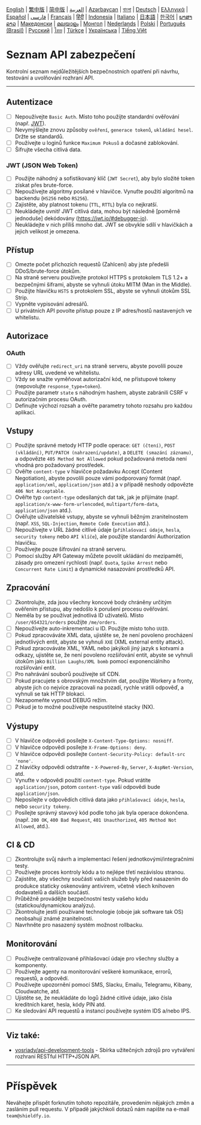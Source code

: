 [English](./README.md) | [繁中版](./README-tw.md) | [简中版](./README-zh.md) | [العربية](./README-ar.md) | [Azərbaycan](./README-az.md) | [বাংলা](./README-bn.md) | [Deutsch](./README-de.md) | [Ελληνικά](./README-el.md) | [Español](./README-es.md) | [فارسی](./README-fa.md) | [Français](./README-fr.md) | [हिंदी](./README-hi.md) | [Indonesia](./README-id.md) | [Italiano](./README-it.md) | [日本語](./README-ja.md) | [한국어](./README-ko.md) | [ພາສາລາວ](./README-lo.md) | [Македонски](./README-mk.md) | [മലയാളം](./README-ml.md) | [Монгол](./README-mn.md) | [Nederlands](./README-nl.md) | [Polski](./README-pl.md) | [Português (Brasil)](./README-pt_BR.md) | [Русский](./README-ru.md) | [ไทย](./README-th.md) | [Türkçe](./README-tr.md) | [Українська](./README-uk.md) | [Tiếng Việt](./README-vi.md)

# Seznam API zabezpečení

Kontrolní seznam nejdůležitějších bezpečnostních opatření při návrhu, testování a uvolňování rozhraní API.

---

## Autentizace

- [ ] Nepoužívejte `Basic Auth`. Místo toho použijte standardní ověřování (např. [JWT](https://jwt.io/)).
- [ ] Nevymýšlejte znovu způsoby `ověření`, `generace tokenů`, `ukládání hesel`. Držte se standardů.
- [ ] Používejte u loginů funkce `Maximum Pokusů` a dočasné zablokování.
- [ ] Šifrujte všecha citlivá data.

### JWT (JSON Web Token)

- [ ] Použijte náhodný a sofistikovaný klíč (`JWT Secret`), aby bylo složité token získat přes brute-force.
- [ ] Nepoužívejte algoritmy posílané v hlavičce. Vynuťte použití algoritmů na backendu (`HS256` nebo `RS256`).
- [ ] Zajistěte, aby platnost tokenu (`TTL`, `RTTL`) byla co nejkratší.
- [ ] Neukládejte uvnitř JWT citlivá data, mohou být následně [poměrně jednoduše] dekódovány (https://jwt.io/#debugger-io).
- [ ] Neukládejte v nich příliš mnoho dat. JWT se obvykle sdílí v hlavičkách a jejich velikost je omezena.

## Přístup

- [ ] Omezte počet příchozích requestů (Zahlcení) aby jste předešli DDoS/brute-force útokům.
- [ ] Na straně serveru používejte protokol HTTPS s protokolem TLS 1.2+ a bezpečnými šiframi, abyste se vyhnuli útoku MITM (Man in the Middle).
- [ ] Použijte hlavičku `HSTS` s protokolem SSL, abyste se vyhnuli útokům SSL Strip.
- [ ] Vypněte vypisování adresářů.
- [ ] U privátních API povolte přístup pouze z IP adres/hostů nastavených ve whitelistu.

## Autorizace

### OAuth

- [ ] Vždy ověřujte `redirect_uri` na straně serveru, abyste povolili pouze adresy URL uvedené ve whitelistu.
- [ ] Vždy se snažte vyměňovat autorizační kód, ne přístupové tokeny (nepovolujte `response_type=token`).
- [ ] Použijte parametr `state` s náhodným hashem, abyste zabránili CSRF v autorizačním procesu OAuth.
- [ ] Definujte výchozí rozsah a ověřte parametry tohoto rozsahu pro každou aplikaci.

## Vstupy

- [ ] Použijte správné metody HTTP podle operace: `GET (čtení)`, `POST (vkládání)`, `PUT/PATCH (nahrazení/update)`, a `DELETE (smazání záznamu)`, a odpovězte `405 Method Not Allowed` pokud požadovaná metoda není vhodná pro požadovaný prostředek.
- [ ] Ověřte `content-type` v hlavičce požadavku Accept (Content Negotiation), abyste povolili pouze vámi podporovaný formát (např. `application/xml`, `application/json` atd.) a v případě neshody odpovězte `406 Not Acceptable`.
- [ ] Ověřte typ `content-type` odesílaných dat tak, jak je přijímáte (např. `application/x-www-form-urlencoded`, `multipart/form-data`, `application/json` atd.).
- [ ] Ověřujte uživatelské vstupy, abyste se vyhnuli běžným zranitelnostem (např. `XSS`, `SQL-Injection`, `Remote Code Execution` atd.).
- [ ] Nepoužívejte v URL žádné citlivé údaje (`přihlašovací údaje`, `hesla`, `security tokeny` nebo `API klíče`), ale použijte standardní Authorization hlavičku.
- [ ] Používejte pouze šifrování na straně serveru.
- [ ] Pomocí služby API Gateway můžete povolit ukládání do mezipaměti, zásady pro omezení rychlosti (např. `Quota`, `Spike Arrest` nebo `Concurrent Rate Limit`) a dynamické nasazování prostředků API.

## Zpracování

- [ ] Zkontrolujte, zda jsou všechny koncové body chráněny určitým ověřením přístupu, aby nedošlo k porušení procesu ověřování.
- [ ] Neměla by se používat jednotlivá ID uživatelů. Místo `/user/654321/orders` použijte `/me/orders`.
- [ ] Nepoužívejte auto-inkrementaci u ID. Použijte místo toho `UUID`.
- [ ] Pokud zpracováváte XML data, ujistěte se, že není povoleno procházení jednotlivých entit, abyste se vyhnuli `XXE` (XML external entity attack).
- [ ] Pokud zpracováváte XML, YAML nebo jakýkoli jiný jazyk s kotvami a odkazy, ujistěte se, že není povoleno rozšiřování entit, abyste se vyhnuli útokům jako `Billion Laughs/XML bomb` pomocí exponenciálního rozšiřování entit.
- [ ] Pro nahrávání souborů používejte síť CDN.
- [ ] Pokud pracujete s obrovským množstvím dat, použijte Workery a fronty, abyste jich co nejvíce zpracovali na pozadí, rychle vrátili odpověď, a vyhnuli se tak HTTP blokaci.
- [ ] Nezapomeňte vypnout DEBUG režim.
- [ ] Pokud je to možné používejte nespustitelné stacky (NX).

## Výstupy

- [ ] V hlavičce odpovědi posílejte `X-Content-Type-Options: nosniff`.
- [ ] V hlavičce odpovědi posílejte `X-Frame-Options: deny`.
- [ ] V hlavičce odpovědi posílejte `Content-Security-Policy: default-src 'none'`.
- [ ] Z hlavičky odpovědi odstraňte - `X-Powered-By`, `Server`, `X-AspNet-Version`, atd.
- [ ] Vynuťte v odpovědi použití `content-type`. Pokud vrátíte `application/json`, potom `content-type` vaší odpovědi bude `application/json`.
- [ ] Neposílejte v odpovědích citlivá data jako `přihlašovací údaje`, `hesla`, nebo `security tokeny`.
- [ ] Posílejte správný stavový kód podle toho jak byla operace dokončena. (např. `200 OK`, `400 Bad Request`, `401 Unauthorized`, `405 Method Not Allowed`, atd.).

## CI & CD

- [ ] Zkontrolujte svůj návrh a implementaci řešení jednotkovými/integračními testy.
- [ ] Používejte proces kontroly kódu a to nejlépe třetí nezávislou stranou.
- [ ] Zajistěte, aby všechny součásti vašich služeb byly před nasazením do produkce staticky oskenovány antivirem, včetně všech knihoven dodavatelů a dalších součástí.
- [ ] Průběžně provádějte bezpečnostní testy vašeho kódu (statickou/dynamickou analýzu).
- [ ] Zkontrolujte jestli používané technologie (oboje jak software tak OS) neobsahují známé zranitelnosti.
- [ ] Navrhněte pro nasazený systém možnost rollbacku.

## Monitorování

- [ ] Používejte centralizované přihlašovací údaje pro všechny služby a komponenty.
- [ ] Používejte agenty na monitorování veškeré komunikace, errorů, requestů, a odpovědí.
- [ ] Používejte upozornění pomocí SMS, Slacku, Emailu, Telegramu, Kibany, Cloudwatche, atd.
- [ ] Ujistěte se, že neukládáte do logů žádné citlivé údaje, jako čísla kreditních karet, hesla, kódy PIN atd.
- [ ] Ke sledování API requestů a instancí používejte systém IDS a/nebo IPS.

---

## Viz také:

- [yosriady/api-development-tools](https://github.com/yosriady/api-development-tools) - Sbírka užitečných zdrojů pro vytváření rozhraní RESTful HTTP+JSON API.

---

# Příspěvek

Neváhejte přispět forknutím tohoto repozitáře, provedením nějakých změn a zasláním pull requestu. V případě jakýchkoli dotazů nám napište na e-mail `team@shieldfy.io`.
